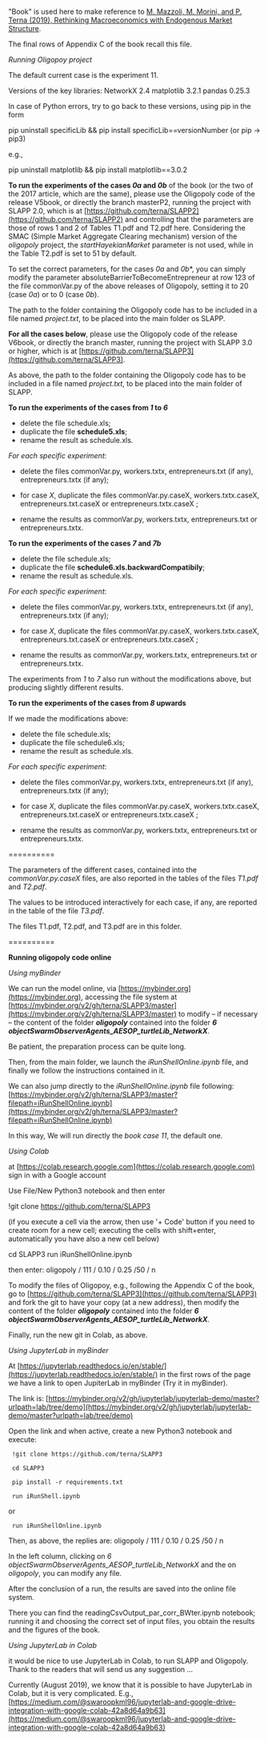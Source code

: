 "Book" is used here to make reference to [M. Mazzoli, M. Morini, and P. Terna (2019), Rethinking Macroeconomics with Endogenous Market Structure](https://www.cambridge.org/core/books/rethinking-macroeconomics-with-endogenous-market-structure/CF5640C357029D9E49BE67D63A3FB122#).

The final rows of Appendix C of the book recall this file.



*Running Oligopoy project*

The default current case is the experiment 11.


Versions of the key libraries:
NetworkX 2.4
matplotlib 3.2.1
pandas 0.25.3

In case of Python errors, try to go back to these versions, using pip in the form

pip uninstall specificLib && pip install specificLib==versionNumber
(or pip -> pip3)

e.g.,

pip uninstall matplotlib && pip install matplotlib==3.0.2


**To run the experiments of the cases *0a* and *0b*** of the book (or the two of the 2017 article, which are the same),
please use the Oligopoly code of the release V5book, or directly the branch masterP2, running the project with SLAPP 2.0,
which is at [https://github.com/terna/SLAPP2](https://github.com/terna/SLAPP2) and controlling that the parameters are those of rows 1 and 2 of Tables T1.pdf and T2.pdf here. Considering the SMAC (Simple Market Aggregate Clearing mechanism)  version of the *oligopoly* project, the *startHayekianMarket* parameter is not used, while in the Table T2.pdf is set to 51 by default.

To set the correct parameters, for the cases *0a* and *0b**, you can simply modify the parameter absoluteBarrierToBecomeEntrepreneur at row 123 of the file commonVar.py of the above releases of Oligopoly, setting it to 20 (case *0a*) or to 0 (case *0b*).

The path to the folder containing the Oligopoly code has to be included in a file named *project.txt*, to be placed into the main folder os SLAPP.

**For all the cases below**, please use the Oligopoly code of the release V6book, or directly the branch master, running the project with SLAPP 3.0 or higher,
which is at [https://github.com/terna/SLAPP3](https://github.com/terna/SLAPP3).

As above, the path to the folder containing the Oligopoly code has to be included in a file named *project.txt*, to be placed into the main folder of SLAPP.

**To run the experiments of the cases from *1* to *6***

* delete the file schedule.xls;
* duplicate the file **schedule5.xls**;
* rename the result as schedule.xls.

*For each specific experiment*:
* delete the files commonVar.py,  workers.txtx, entrepreneurs.txt (if any), entrepreneurs.txtx (if any);

* for case *X*, duplicate the files commonVar.py.caseX, workers.txtx.caseX, entrepreneurs.txt.caseX or entrepreneurs.txtx.caseX ;

* rename the results as commonVar.py,  workers.txtx, entrepreneurs.txt or entrepreneurs.txtx.

**To run the experiments of the cases *7* and *7b***
* delete the file schedule.xls;
* duplicate the file **schedule6.xls.backwardCompatibily**;
* rename the result as schedule.xls.

*For each specific experiment*:
* delete the files commonVar.py,  workers.txtx, entrepreneurs.txt (if any), entrepreneurs.txtx (if any);

* for case *X*, duplicate the files commonVar.py.caseX, workers.txtx.caseX, entrepreneurs.txt.caseX or entrepreneurs.txtx.caseX ;

* rename the results as commonVar.py,  workers.txtx, entrepreneurs.txt or entrepreneurs.txtx.

The experiments from *1* to *7* also run without the modifications above, but producing slightly different results.

**To run the experiments of the cases from *8* upwards**

If we made the modifications above:
* delete the file schedule.xls;
* duplicate the file schedule6.xls;
* rename the result as schedule.xls.

*For each specific experiment*:
* delete the files commonVar.py,  workers.txtx, entrepreneurs.txt (if any), entrepreneurs.txtx (if any);

* for case *X*, duplicate the files commonVar.py.caseX, workers.txtx.caseX, entrepreneurs.txt.caseX or entrepreneurs.txtx.caseX ;

* rename the results as commonVar.py,  workers.txtx, entrepreneurs.txt or entrepreneurs.txtx.

==========

The parameters of the different cases, contained into the *commonVar.py.caseX* files, are also reported in the tables of the files *T1.pdf* and *T2.pdf*.

The values to be introduced interactively for each case, if any, are reported in the table of the file *T3.pdf*.

The files T1.pdf, T2.pdf, and T3.pdf are in this folder.

==========


**Running oligopoly code online**


*Using myBinder*

We can run the model online, via [https://mybinder.org](https://mybinder.org),
accessing the file system at
[https://mybinder.org/v2/gh/terna/SLAPP3/master](https://mybinder.org/v2/gh/terna/SLAPP3/master) to modify – if necessary – the content of the folder ***oligopoly*** contained into the
folder ***6 objectSwarmObserverAgents_AESOP_turtleLib_NetworkX***.

Be patient, the preparation process can be quite long.

Then, from the main folder, we launch the *iRunShellOnline.ipynb* file, and finally we follow the instructions contained in it.

We can also jump directly to the *iRunShellOnline.ipynb* file following: [https://mybinder.org/v2/gh/terna/SLAPP3/master?filepath=iRunShellOnline.ipynb](https://mybinder.org/v2/gh/terna/SLAPP3/master?filepath=iRunShellOnline.ipynb)

In this way, We will run directly the *book case 11*, the default one.


*Using Colab*

at [https://colab.research.google.com](https://colab.research.google.com) sign in
with a Google account

Use File/New Python3 notebook and then enter

!git clone https://github.com/terna/SLAPP3

(if you execute a cell via the arrow, then use '+ Code' button if you need to
create room for a new cell; executing the cells with shift+enter, automatically
you have also a new cell below)

cd SLAPP3
run iRunShellOnline.ipynb

then enter: oligopoly / 111 / 0.10 / 0.25 /50 / n

To modify the files of Oligopoy, e.g., following the Appendix C of the book, go
to [https://github.com/terna/SLAPP3](https://github.com/terna/SLAPP3) and fork
the git to have your copy (at a new address), then modify the content of the
folder ***oligopoly*** contained into the
folder ***6 objectSwarmObserverAgents_AESOP_turtleLib_NetworkX***.

Finally, run the new git in Colab, as above.


*Using JupyterLab in myBinder*

At [https://jupyterlab.readthedocs.io/en/stable/](https://jupyterlab.readthedocs.io/en/stable/) in the first rows of the page we have a link to open JupiterLab in myBinder (Try it in myBinder).

The link is: [https://mybinder.org/v2/gh/jupyterlab/jupyterlab-demo/master?urlpath=lab/tree/demo](https://mybinder.org/v2/gh/jupyterlab/jupyterlab-demo/master?urlpath=lab/tree/demo)


Open the link and when active, create a new Python3 notebook and execute:

     !git clone https://github.com/terna/SLAPP3

     cd SLAPP3

     pip install -r requirements.txt

     run iRunShell.ipynb

or

     run iRunShellOnline.ipynb

Then, as above, the replies are: oligopoly / 111 / 0.10 / 0.25 /50 / n

In the left column, clicking on *6 objectSwarmObserverAgents_AESOP_turtleLib_NetworkX*
and the on *oligopoly*, you can modify any file.

After the conclusion of a run, the results are saved into the online file system.

There you can find the readingCsvOutput_par_corr_BWter.ipynb notebook; running
it and choosing the correct set of input files, you obtain the results
and the figures of the book.


*Using JupyterLab in Colab*

it would be nice to use JupyterLab in Colab, to run SLAPP and Oligopoly. Thank to
the readers that will send us any suggestion ...

Currently (August 2019), we know that it is possible to have JupyterLab in Colab,
but it is very complicated. E.g., [https://medium.com/@swaroopkml96/jupyterlab-and-google-drive-integration-with-google-colab-42a8d64a9b63](https://medium.com/@swaroopkml96/jupyterlab-and-google-drive-integration-with-google-colab-42a8d64a9b63)

